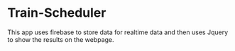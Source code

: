 # Train-Scheduler
This app uses firebase to store data for realtime data and then uses Jquery to show the results on the webpage. 
